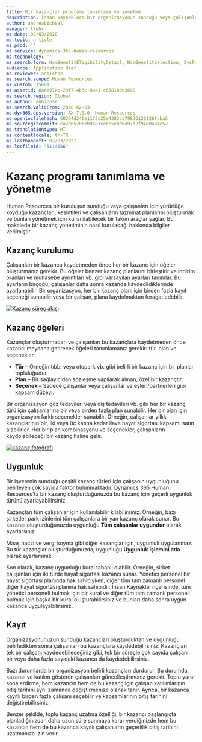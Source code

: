 ```yaml
---
title: Bir kazançlar programı tanımlama ve yönetme
description: İnsan kaynakları bir organizasyonun sunduğu veya çalışanları için yürürlüğe koyduğu kazançları, kesintileri ve çalışanların tazminat planlarını oluşturmak ve bunları yönetmek için kullanılabilecek bir takım araçlar sağlar. Bu makalede bir kazanç yönetiminin nasıl kurulacağı hakkında bilgiler verilmiştir.
author: andreabichsel
manager: tfehr
ms.date: 02/03/2020
ms.topic: article
ms.prod: ''
ms.service: dynamics-365-human-resources
ms.technology: ''
ms.search.form: HcmBenefitEligibilityDetail, HcmBenefitSelection, SysPolicyListPage, SysPolicySourceDocumentRuleType, BenefitWorkspace, HcmBenefitSummaryPart
audience: Application User
ms.reviewer: anbichse
ms.search.scope: Human Resources
ms.custom: 15681
ms.assetid: 6aee97ac-29f7-4b3c-8aa1-c65810de3090
ms.search.region: Global
ms.author: anbichse
ms.search.validFrom: 2020-02-03
ms.dyn365.ops.version: AX 7.0.0, Human Resources
ms.openlocfilehash: 60264d246e1173c25e4383cc79836126126fcba5
ms.sourcegitcommit: ea2d652867b9b83ce6e5e8d6a97d2f9460a84c52
ms.translationtype: HT
ms.contentlocale: tr-TR
ms.lasthandoff: 02/03/2021
ms.locfileid: "5114656"
---
```

# <a name="define-and-manage-a-benefits-program"></a>Kazanç programı tanımlama ve yönetme

Human Resources bir kuruluşun sunduğu veya çalışanları için yürürlüğe koyduğu kazançları, kesintileri ve çalışanların tazminat planlarını oluşturmak ve bunları yönetmek için kullanılabilecek bir takım araçlar sağlar. Bu makalede bir kazanç yönetiminin nasıl kurulacağı hakkında bilgiler verilmiştir.

## <a name="benefit-setup"></a>Kazanç kurulumu

Çalışanları bir kazanca kaydetmeden önce her bir kazanç için öğeler oluşturmanız gerekir. Bu öğeler benzer kazanç planlarını birleştirir ve indirim oranları ve muhasebe ayrıntıları vb. gibi varsayılan ayarları tanımlar. Bu ayarların birçoğu, çalışanlar daha sonra kazanda kaydedildiklerinde ayarlanabilir. Bir organizasyon, her bir kazanç planı için birden fazla kayıt seçeneği sunabilir veya bir çalışan, plana kaydolmaktan feragat edebilir. 

[![Kazanç süreç akışı](./media/benefit-process-flow1.png)](./media/benefit-process-flow1.png)

## <a name="benefit-elements"></a>Kazanç öğeleri

Kazançlar oluşturmadan ve çalışanları bu kazançlara kaydetmeden önce, kazancı meydana getirecek öğeleri tanımlamanız gerekir: tür, plan ve seçenekler.

-   **Tür** – Örneğin tıbbi veya otopark vb. gibi belirli bir kazanç için bir planlar topluluğudur.
-   **Plan** – Bir sağlayıcıdan sözleşme yapılarak alınan, özel bir kazançtır.
-   **Seçenek** – Sadece çalışanlar veya çalışanlar ve eşleri/partnerleri gibi kapsam düzeyi.

Bir organizasyon göz tedavileri veya diş tedavileri vb. gibi her bir kazanç türü için çalışanlarına bir veya birden fazla plan sunabilir. Her bir plan için organizasyon farklı seçenekler sunabilir. Örneğin, çalışanlar yıllık kazançlarının bir, iki veya üç katına kadar ilave hayat sigortası kapsamı satın alabilirler. Her bir plan kombinasyonu ve seçenekler, çalışanların kaydolabileceği bir kazanç haline gelir. 

[![kazanç fotoğrafı](./media/benefit-pic.png)](./media/benefit-pic.png)

## <a name="eligibility"></a>Uygunluk
Bir işverenin sunduğu çeşitli kazanç türleri için çalışanın uygunluğunu belirleyen çok sayıda faktör bulunmaktadır. Dynamics 365 Human Resources'ta bir kazanç oluşturduğunuzda bu kazanç için geçerli uygunluk türünü ayarlayabilirsiniz. 

Kazançları tüm çalışanlar için kullanılabilir kılabilirsiniz. Örneğin, bazı şirketler park izinlerini tüm çalışanlara bir yan kazanç olarak sunar. Bu kazancı oluşturduğunuzda uygunluğu **Tüm çalışanlar uygundur** olarak ayarlarsınız. 

Maaş haczi ve vergi koyma gibi diğer kazançlar için, uygunluk uygulanmaz. Bu tür kazançlar oluşturduğunuzda, uygunluğu **Uygunluk işlemini atla** olarak ayarlarsınız. 

Son olarak, kazanç uygunluğu kural tabanlı olabilir. Örneğin, şirket çalışanları için iki türde hayat sigortası kazancı sunar. Yönetici personel bir hayat sigortası planında hak sahibiyken, diğer tüm tam zamanlı personel diğer hayat sigortası planına hak sahibidir. İnsan Kaynakları içerisinde, tüm yönetici personeli bulmak için bir kural ve diğer tüm tam zamanlı personeli bulmak için başka bir kural oluşturabilirsiniz ve bunları daha sonra uygun kazanca uygulayabilirsiniz.

## <a name="enrollment"></a>Kayıt
Organizasyonunuzun sunduğu kazançları oluşturduktan ve uygunluğu belirledikten sonra çalışanları bu kazançlara kaydedebilirsiniz. Kazançları tek bir çalışanı kaydedebileceğiniz gibi, tek bir süreçle çok sayıda çalışanı bir veya daha fazla sayıdaki kazanca da kaydedebilirsiniz. 

Bazı durumlarda bir organizasyon belirli kazançları durdurur. Bu durumda, kazancı ve katılım gösteren çalışanları güncelleştirmeniz gerekir. Toplu yarar sona erdirme, hem kazancın hem de bu kazanç için çalışan katılımlarının bitiş tarihini aynı zamanda değiştirmenize olanak tanır. Ayrıca, bir kazanca kayıtlı birden fazla çalışanı seçebilir ve kapsamlarının bitiş tarihini değiştirebilirsiniz. 

Benzer şekilde, toplu kazanç uzatma özelliği, bir kazancı başlangıçta planladığınızdan daha uzun süre sunmaya karar verdiğinizde hem bu kazancın hem de bu kazanca kayıtlı çalışanların geçerlilik bitiş tarihini uzatmanıza izin verir.


